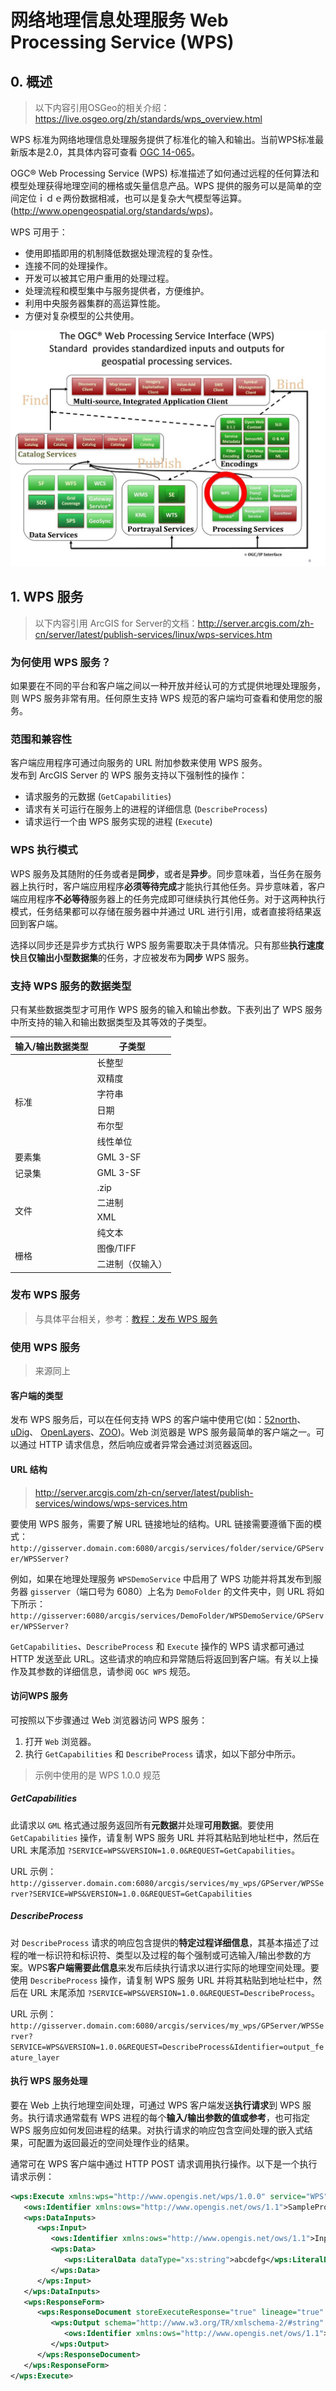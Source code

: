 # 网络地理信息处理服务 Web Processing Service (WPS)

## 0. 概述
>以下内容引用OSGeo的相关介绍：https://live.osgeo.org/zh/standards/wps_overview.html

WPS 标准为网络地理信息处理服务提供了标准化的输入和输出。当前WPS标准最新版本是2.0，其具体内容可查看 [OGC 14-065](http://docs.opengeospatial.org/is/14-065/14-065.html)。

OGC® Web Processing Service (WPS) 标准描述了如何通过远程的任何算法和模型处理获得地理空间的栅格或矢量信息产品。WPS 提供的服务可以是简单的空间定位ｉｄｅ两份数据相减，也可以是复杂大气模型等运算。(http://www.opengeospatial.org/standards/wps)。

WPS 可用于：
- 使用即插即用的机制降低数据处理流程的复杂性。
- 连接不同的处理操作。
- 开发可以被其它用户重用的处理过程。
- 处理流程和模型集中与服务提供者，方便维护。
- 利用中央服务器集群的高运算性能。
- 方便对复杂模型的公共使用。

![](assets/WPS-8dbc9.png)

## 1. WPS 服务
>以下内容引用 ArcGIS for Server的文档：http://server.arcgis.com/zh-cn/server/latest/publish-services/linux/wps-services.htm

### 为何使用 WPS 服务？
如果要在不同的平台和客户端之间以一种开放并经认可的方式提供地理处理服务，则 WPS 服务非常有用。任何原生支持 WPS 规范的客户端均可查看和使用您的服务。

### 范围和兼容性

客户端应用程序可通过向服务的 URL 附加参数来使用 WPS 服务。<br/>
发布到 ArcGIS Server 的 WPS 服务支持以下强制性的操作：
- 请求服务的元数据 (`GetCapabilities`)
- 请求有关可运行在服务上的进程的详细信息 (`DescribeProcess`)
- 请求运行一个由 WPS 服务实现的进程 (`Execute`)

### WPS 执行模式

WPS 服务及其随附的任务或者是**同步**，或者是**异步**。同步意味着，当任务在服务器上执行时，客户端应用程序**必须等待完成**才能执行其他任务。异步意味着，客户端应用程序**不必等待**服务器上的任务完成即可继续执行其他任务。对于这两种执行模式，任务结果都可以存储在服务器中并通过 URL 进行引用，或者直接将结果返回到客户端。

选择以同步还是异步方式执行 WPS 服务需要取决于具体情况。只有那些**执行速度快**且**仅输出小型数据集**的任务，才应被发布为**同步** WPS 服务。

### 支持 WPS 服务的数据类型
只有某些数据类型才可用作 WPS 服务的输入和输出参数。下表列出了 WPS 服务中所支持的输入和输出数据类型及其等效的子类型。

<table><thead><tr><th >输入/输出数据类型</th><th>子类型</th></tr></thead><tbody ><tr ><td rowspan="6">标准</td><td>长整型</td></tr><tr ><td>双精度</td></tr><tr ><td>字符串</td></tr><tr ><td>日期</td></tr><tr ><td>布尔型</td></tr><tr ><td>线性单位</td></tr><tr ><td>要素集</td><td>GML 3-SF</td></tr><tr ><td>记录集</td><td>GML 3-SF</td></tr><tr ><td rowspan="4">文件</td><td>.zip</td></tr><tr ><td>二进制</td></tr><tr ><td>XML</td></tr><tr ><td>纯文本</td></tr><tr ><td rowspan="2">栅格</td><td>图像/TIFF</td></tr><tr ><td>二进制（仅输入）</td></tr></tbody></table>

### 发布 WPS 服务
>与具体平台相关，参考：[教程：发布 WPS 服务](http://server.arcgis.com/zh-cn/server/latest/get-started/windows/tutorial-publishing-a-wps-service.htm)

### 使用 WPS 服务
>来源同上

#### 客户端的类型
发布 WPS 服务后，可以在任何支持 WPS 的客户端中使用它(如：[52north](https://wiki.52north.org/bin/view/Processing/52nWebProcessingService)、[uDig](http://udig.refractions.net/)、
[OpenLayers](http://openlayers.org/)、[ZOO](http://www.zoo-project.org/))。Web 浏览器是 WPS 服务最简单的客户端之一。可以通过 HTTP 请求信息，然后响应或者异常会通过浏览器返回。
#### URL 结构
>http://server.arcgis.com/zh-cn/server/latest/publish-services/windows/wps-services.htm

要使用 WPS 服务，需要了解 URL 链接地址的结构。URL 链接需要遵循下面的模式：
`http://gisserver.domain.com:6080/arcgis/services/folder/service/GPServer/WPSServer?`

例如，如果在地理处理服务 `WPSDemoService` 中启用了 WPS 功能并将其发布到服务器 `gisserver`（端口号为 6080）上名为 `DemoFolder` 的文件夹中，则 URL 将如下所示：
`http://gisserver:6080/arcgis/services/DemoFolder/WPSDemoService/GPServer/WPSServer?`

`GetCapabilities`、`DescribeProcess` 和 `Execute` 操作的 WPS 请求都可通过 HTTP 发送至此 URL。这些请求的响应和异常随后将返回到客户端。有关以上操作及其参数的详细信息，请参阅 `OGC WPS` 规范。

#### 访问WPS 服务
可按照以下步骤通过 Web 浏览器访问 WPS 服务：
1. 打开 `Web` 浏览器。
2. 执行 `GetCapabilities` 和 `DescribeProcess` 请求，如以下部分中所示。

>示例中使用的是 WPS 1.0.0 规范

##### GetCapabilities
此请求以 `GML` 格式通过服务返回所有**元数据**并处理**可用数据**。要使用 `GetCapabilities` 操作，请复制 WPS 服务 URL 并将其粘贴到地址栏中，然后在 URL 末尾添加 `?SERVICE=WPS&VERSION=1.0.0&REQUEST=GetCapabilities`。

URL 示例： `http://gisserver.domain.com:6080/arcgis/services/my_wps/GPServer/WPSServer?SERVICE=WPS&VERSION=1.0.0&REQUEST=GetCapabilities`

##### DescribeProcess

对 `DescribeProcess` 请求的响应包含提供的**特定过程详细信息**，其基本描述了过程的唯一标识符和标识符、类型以及过程的每个强制或可选输入/输出参数的方案。WPS**客户端需要此信息**来发布后续执行请求以进行实际的地理空间处理。要使用 `DescribeProcess` 操作，请复制 WPS 服务 URL 并将其粘贴到地址栏中，然后在 URL 末尾添加 `?SERVICE=WPS&VERSION=1.0.0&REQUEST=DescribeProcess`。

URL 示例： `http://gisserver.domain.com:6080/arcgis/services/my_wps/GPServer/WPSServer?SERVICE=WPS&VERSION=1.0.0&REQUEST=DescribeProcess&Identifier=output_feature_layer`

#### 执行 WPS 服务处理

要在 Web 上执行地理空间处理，可通过 WPS 客户端发送**执行请求**到 WPS 服务。执行请求通常载有 WPS 进程的每个**输入/输出参数的值或参考**，也可指定 WPS 服务应如何发回进程的结果。对执行请求的响应包含空间处理的嵌入式结果，可配置为返回最近的空间处理作业的结果。

通常可在 WPS 客户端中通过 HTTP POST 请求调用执行操作。以下是一个执行请求示例：

```xml
<wps:Execute xmlns:wps="http://www.opengis.net/wps/1.0.0" service="WPS" version="1.0.0" language="en-US">
   <ows:Identifier xmlns:ows="http://www.opengis.net/ows/1.1">SampleProcessId</ows:Identifier>
   <wps:DataInputs>
      <wps:Input>
         <ows:Identifier xmlns:ows="http://www.opengis.net/ows/1.1">Input_String</ows:Identifier>
         <wps:Data>
            <wps:LiteralData dataType="xs:string">abcdefg</wps:LiteralData>
         </wps:Data>
      </wps:Input>
   </wps:DataInputs>
   <wps:ResponseForm>
      <wps:ResponseDocument storeExecuteResponse="true" lineage="true" status="false">
         <wps:Output schema="http://www.w3.org/TR/xmlschema-2/#string" asReference="false">
            <ows:Identifier xmlns:ows="http://www.opengis.net/ows/1.1">Output_String</ows:Identifier>
         </wps:Output>
      </wps:ResponseDocument>
   </wps:ResponseForm>
</wps:Execute>
```
